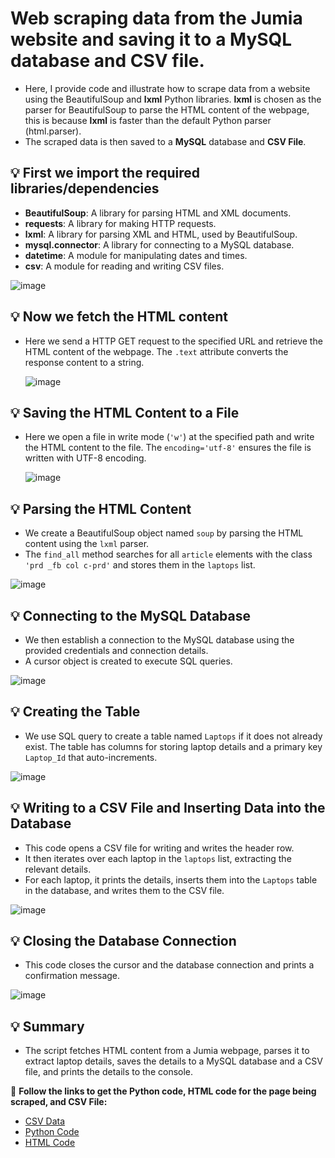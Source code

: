 # Web scraping data from the Jumia website and saving it to a MySQL database and CSV file.
- Here, I provide code and illustrate how to scrape data from a website using the BeautifulSoup and **lxml** Python libraries. **lxml** is chosen as the parser for BeautifulSoup to parse the HTML content of the webpage, this is because **lxml** is faster than the default Python parser (html.parser).
- The scraped data is then saved to a **MySQL** database and **CSV File**.

## 💡 First we import the required libraries/dependencies

- **BeautifulSoup**: A library for parsing HTML and XML documents.
- **requests**: A library for making HTTP requests.
- **lxml**: A library for parsing XML and HTML, used by BeautifulSoup.
- **mysql.connector**: A library for connecting to a MySQL database.
- **datetime**: A module for manipulating dates and times.
- **csv**: A module for reading and writing CSV files.
  
![image](https://github.com/user-attachments/assets/7be4ba8c-b771-42be-a562-efd2f18b20ed)

## 💡 Now we fetch the HTML content
- Here we send a HTTP GET request to the specified URL and retrieve the HTML content of the webpage. The `.text` attribute converts the response content to a string.
  
  ![image](https://github.com/user-attachments/assets/0f3b1593-fa17-4367-92ab-35a1cfdbedf9)
  
## 💡 Saving the HTML Content to a File
- Here we open a file in write mode (`'w'`) at the specified path and write the HTML content to the file. The `encoding='utf-8'` ensures the file is written with UTF-8 encoding.

  ![image](https://github.com/user-attachments/assets/ce6db3f6-8f41-495e-9f81-5ec0a9e6cf3a)

## 💡 Parsing the HTML Content
- We create a BeautifulSoup object named `soup` by parsing the HTML content using the `lxml` parser.
- The `find_all` method searches for all `article` elements with the class `'prd _fb col c-prd'` and stores them in the `laptops` list.
  
![image](https://github.com/user-attachments/assets/b705b340-069b-40e3-b31b-081870cd8805)

## 💡 Connecting to the MySQL Database
- We then establish a connection to the MySQL database using the provided credentials and connection details.
- A cursor object is created to execute SQL queries.
  
![image](https://github.com/user-attachments/assets/ea8f3689-aebc-4a98-87e0-b8dffa454354)

## 💡 Creating the Table
- We use SQL query to create a table named `Laptops` if it does not already exist. The table has columns for storing laptop details and a primary key `Laptop_Id` that auto-increments.

![image](https://github.com/user-attachments/assets/c02824d5-8c51-4c10-85c2-eca9c992fdcb)

## 💡 Writing to a CSV File and Inserting Data into the Database
- This code opens a CSV file for writing and writes the header row.
- It then iterates over each laptop in the `laptops` list, extracting the relevant details.
- For each laptop, it prints the details, inserts them into the `Laptops` table in the database, and writes them to the CSV file.

![image](https://github.com/user-attachments/assets/32f3043b-6307-47b5-b0af-049795bd2738)

## 💡 Closing the Database Connection
- This code closes the cursor and the database connection and prints a confirmation message.
  
![image](https://github.com/user-attachments/assets/36c118df-8a4f-47f6-909d-3b1baf58f691)

## 💡 Summary 
- The script fetches HTML content from a Jumia webpage, parses it to extract laptop details, saves the details to a MySQL database and a CSV file, and prints the details to the console.

📌 **Follow the links to get the Python code, HTML code for the page being scraped, and CSV File:**
- [CSV Data](https://github.com/SHIVOGOJOHN/Web-scrapping-data-from-Jumia-website-and-save-to-a-sql-database-and-csv-file/blob/main/refurbLaptops.csv)
- [Python Code](https://github.com/SHIVOGOJOHN/Web-scrapping-data-from-Jumia-website-and-save-to-a-sql-database-and-csv-file/blob/main/jumia.py)
- [HTML Code](https://github.com/SHIVOGOJOHN/Web-scrapping-data-from-Jumia-website-and-save-to-a-sql-database-and-csv-file/blob/main/refurbLaptops.html)


